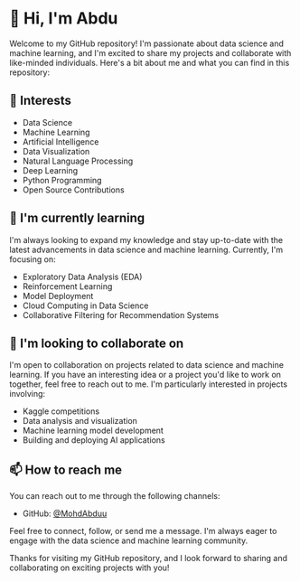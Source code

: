 # 👋 Hi, I'm Abdu

Welcome to my GitHub repository! I'm passionate about data science and machine learning, and I'm excited to share my projects and collaborate with like-minded individuals. Here's a bit about me and what you can find in this repository:

## 👀 Interests
- Data Science
- Machine Learning
- Artificial Intelligence
- Data Visualization
- Natural Language Processing
- Deep Learning
- Python Programming
- Open Source Contributions

## 🌱 I'm currently learning 
 I'm always looking to expand my knowledge and stay up-to-date with the latest advancements in data science and machine learning. Currently, I'm focusing on:
 
- Exploratory Data Analysis (EDA)
- Reinforcement Learning
- Model Deployment
- Cloud Computing in Data Science
- Collaborative Filtering for Recommendation Systems

## 💞️ I'm looking to collaborate on
I'm open to collaboration on projects related to data science and machine learning. If you have an interesting idea or a project you'd like to work on together, feel free to reach out to me. I'm particularly interested in projects involving:

- Kaggle competitions
- Data analysis and visualization
- Machine learning model development
- Building and deploying AI applications

## 📫 How to reach me
You can reach out to me through the following channels:

- GitHub: [@MohdAbduu](https://github.com/MohdAbduu)

Feel free to connect, follow, or send me a message. I'm always eager to engage with the data science and machine learning community.

Thanks for visiting my GitHub repository, and I look forward to sharing and collaborating on exciting projects with you!

<!---
MohdAbduu/MohdAbduu is a ✨ special ✨ repository because its `README.md` (this file) appears on your GitHub profile.
You can click the Preview link to take a look at your changes.
--->
